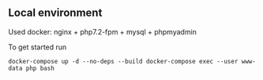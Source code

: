 ## Local environment

Used docker: nginx + php7.2-fpm + mysql + phpmyadmin

To get started run

``
docker-compose up -d --no-deps --build
docker-compose exec --user www-data php bash
``



